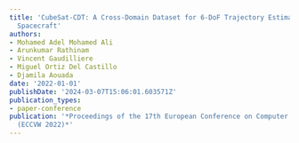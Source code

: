 ```yaml
---
title: 'CubeSat-CDT: A Cross-Domain Dataset for 6-DoF Trajectory Estimation of a Symmetric
  Spacecraft'
authors:
- Mohamed Adel Mohamed Ali
- Arunkumar Rathinam
- Vincent Gaudilliere
- Miguel Ortiz Del Castillo
- Djamila Aouada
date: '2022-01-01'
publishDate: '2024-03-07T15:06:01.603571Z'
publication_types:
- paper-conference
publication: '*Proceedings of the 17th European Conference on Computer Vision Workshops
  (ECCVW 2022)*'
---
```

